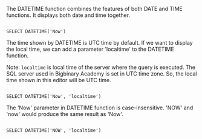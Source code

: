 The DATETIME function combines the features of both DATE and TIME functions.
It displays both date and time together.

<codeblock language="sql" dbName="students1.db" type="lesson" cache="false">
<code>
SELECT DATETIME('Now')
</code>
</codeblock>

The time shown by DATETIME is UTC time by default.
If we want to display the local time, we can add a parameter 'localtime' to the DATETIME function.

Note: `localtime` is local time of the server where the query is executed. The SQL server used in Bigbinary Academy is set in UTC time zone. So, the local time shown in this editor will be UTC time.

<codeblock language="sql" dbName="students1.db" type="lesson" cache="false">
<code>
SELECT DATETIME('Now', 'localtime')
</code>
</codeblock>

The 'Now' parameter in DATETIME function is case-insensitive.
'NOW' and 'now' would produce the same result as 'Now'.

<codeblock language="sql" dbName="students1.db" type="lesson" cache="false">
<code>
SELECT DATETIME('NOW', 'localtime')
</code>
</codeblock>
